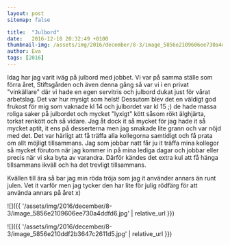 ```yaml
---
layout: post
sitemap: false

title:  "Julbord"
date:   2016-12-18 20:32:49 +0100
thumbnail-img: /assets/img/2016/december/8-3/image_5856e2109606ee730a4ddfd6.jpg
author: Eva
tags: [2016]
---
```


Idag har jag varit iväg på julbord med jobbet. Vi var på samma ställe som förra året, Stiftsgården och även denna gång så var vi i en privat "vinkällare" där vi hade en egen servitris och julbord dukat just för vårat arbetslag. Det var hur mysigt som helst! Dessutom blev det en väldigt god frukost för mig som vaknade kl 14 och julbordet var kl 15 ;) de hade massa roliga saker på julbordet och mycket "lyxigt" kött såsom rökt älghjärta, torkat renkött och så vidare. Jag åt dock it så mycket för jag hade it så mycket aptit, it ens på desserterna men jag smakade lite grann och var nöjd med det. Det var härligt att få träffa alla kollegorna samtidigt och få prata om allt möjligt tillsammans. Jag som jobbar natt får ju it träffa mina kollegor så mycket förutom när jag kommer in på mina lediga dagar och jobbar eller precis när vi ska byta av varandra. Därför kändes det extra kul att få hänga tillsammans ikväll och ha det trevligt tillsammans. 

Kvällen till ära så bar jag min röda tröja som jag it använder annars än runt julen. Vet it varför men jag tycker den har lite för julig rödfärg för att använda annars på året x)

![]({{ '/assets/img/2016/december/8-3/image_5856e2109606ee730a4ddfd6.jpg'  | relative_url }})

![]({{ '/assets/img/2016/december/8-3/image_5856e210ddf2b3647c2611d5.jpg'  | relative_url }})

